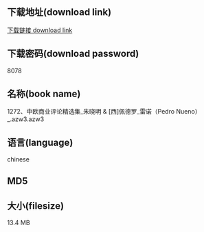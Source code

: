 ## 下载地址(download link)
[下载链接 download link](https://voluble-croquembouche-d321dc.netlify.app/?s=1272%E3%80%81%E4%B8%AD%E6%AC%A7%E5%95%86%E4%B8%9A%E8%AF%84%E8%AE%BA%E7%B2%BE%E9%80%89%E9%9B%86_%E6%9C%B1%E6%99%93%E6%98%8E+%26+%5B%E8%A5%BF%5D%E4%BD%A9%E5%BE%B7%E7%BD%97_%E9%9B%B7%E8%AF%BA%EF%BC%88Pedro+Nueno%EF%BC%89_.azw3)

## 下载密码(download password)
8078

## 名称(book name)
1272、中欧商业评论精选集_朱晓明 & [西]佩德罗_雷诺（Pedro Nueno）_.azw3.azw3

## 语言(language)
chinese

## MD5


## 大小(filesize)
13.4 MB
